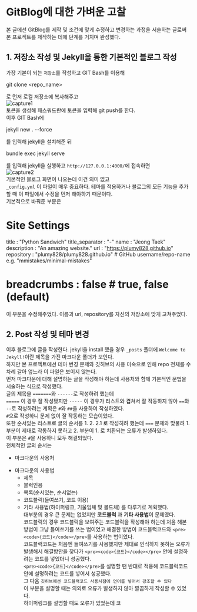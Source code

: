 # GitBlog에 대한 가벼운 고찰   
본 글에선 GitBlog를 제작 및 조건에 맞게 수정하고 변경하는 과정을 서술하는 글로써
본 프로젝트를 제작하는 데에  단계를 거치며 완성했다.   

## 1. 저장소 작성 및 Jekyll을 통한 기본적인 블로그 작성   
가장 기본이 되는 `저장소`를 작성하고 GIT Bash를 이용해   

   git clone <repo_name> <path>

로 먼저 로컬 저장소에 복사해주고   
![capture1](https://user-images.githubusercontent.com/52962027/204302492-e9cad933-c57e-4a9e-bdac-6fa38db801b5.PNG)   
토큰을 생성해 패스워드란에 토큰을 입력해 git push를 한다.   
이후 GIT Bash에   

   jekyll new . --force

를 입력해 jekyll을 설치해준 뒤   

   bundle exec jekyll serve

를 입력해 jekyll을 실행하고 `http://127.0.0.1:4000/`에 접속하면   
![capture2](https://user-images.githubusercontent.com/52962027/204303972-aded378e-0792-4827-b8cd-2938feae2202.PNG)   
기본적인 블로그 화면이 나오는데 이건 의미 없고   
`_config.yml` 이 파일이 매우 중요하다. 테마를 적용하거나 블로그의 모든 기능을 추가할 때 이 파일에서 수정을 먼저 해야하기 때문이다.   
기본적으로 바꿔준 부분은   

   # Site Settings
   title                    : "Python Sandwich"
   title_separator          : "-"
   name                     : "Jeong Taek"
   description              : "An amazing website."
   url                      : "https://plumy828.github.io" 
   repository               : "plumy828/plumy828.github.io" # GitHub username/repo-name e.g. "mmistakes/minimal-mistakes"
   # breadcrumbs            : false # true, false (default)

이 부분을 수정해주었다. 이름과 url, repository를 자신의 저장소에 맞게 고쳐주었다.   

## 2. Post 작성 및 테마 변경
이후 블로그에 글을 작성한다. jekyll을 install 했을 경우 `_posts` 폴더에 `Welcome to Jekyll!`이란 제목을 가진 마크다운 폴더가 보인다.   
하지만 본 프로젝트에선 테마 변경 문제와 깃허브의 사용 미숙으로 인해 repo 전체를 수 차례 갈아 엎느라 이 파일은 보이지 않는다.   
먼저 마크다운에 대해 설명하는 글을 작성해야 하는데 사용처와 함께 기본적인 문법을 서술하는 식으로 작성했다.   
글의 제목을 `=======`와 `------`로 작성하려 했는데   
`=====` 이 경우 잘 작성됐지만 `-----` 이 경우가 리스트와 겹쳐서 잘 작동하지 않아 `==`와 `--`로 작성하려는 계획은 `#`와 `##`을 사용하여 작성하였다.   
`#`으로 작성하니 문제 없이 잘 작동하는 모습이었다.   
또한 순서있는 리스트로 글의 순서를 1. 2. 2.1 로 작성히려 했는데 `===` 문제와 맞물려 1. 부분이 제대로 작동하지 못하고 2. 부분이 1. 로 치환되는 오류가 발생하였다.   
이 부분은 `#`을 사용하니 모두 해결되었다.   
전체적인 글의 순서는   
* 마크다운의 사용처
+ 마크다운의 사용법
   + 제목
   + 블럭인용
   + 목록(순서있는, 순서없는)
   + 코드블럭(들여쓰기, 코드 이용)
   + 기타 사용법(하이퍼링크, 기울임체 및 볼드체)
를 다루기로 계획했다.   
대부분의 경우 큰 문제는 없었지만 **코드블럭** 과 **기타 사용법**이 문제였다.   
코드블럭의 경우 코드블럭을 보여주는 코드블럭을 작성해야 하는데 처음 해본 방법이 그냥 들여쓰기를 쓰는 법이었고 해결한 방법이 코드블럭코드와 `<pre><code>{코드}</code></pre>`를 사용하는 법이었다.   
코드블럭코드는 처음엔 들여쓰기를 사용했지만 제대로 인식하지 못하는 오류가 발생해서 해결방안을 찾다가 `<pre><code>{코드}</code></pre>` 안에 설명하려는 코드를 넣었더니 성공했다.   
`<pre><code>{코드}</code></pre>`를 설명할 땐 반대로 적용해 코드블럭코드 안에 설명하려는 코드를 넣어서 성공했다.   
그 다음 `깃허브에선 코드블럭코드 사용시점에 언어를 넣어서 강조할 수 있다`   
이 부분을 설명할 때는 의외로 오류가 발생하지 않아 깔끔하게 작성할 수 있었다.   
하이퍼링크를 설명할 때도 오류가 있었는데 코
